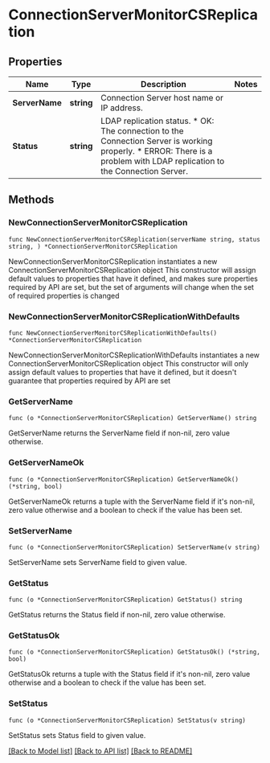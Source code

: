 # ConnectionServerMonitorCSReplication

## Properties

Name | Type | Description | Notes
------------ | ------------- | ------------- | -------------
**ServerName** | **string** | Connection Server host name or IP address. | 
**Status** | **string** | LDAP replication status. * OK: The connection to the Connection Server is working properly. * ERROR: There is a problem with LDAP replication to the Connection Server. | 

## Methods

### NewConnectionServerMonitorCSReplication

`func NewConnectionServerMonitorCSReplication(serverName string, status string, ) *ConnectionServerMonitorCSReplication`

NewConnectionServerMonitorCSReplication instantiates a new ConnectionServerMonitorCSReplication object
This constructor will assign default values to properties that have it defined,
and makes sure properties required by API are set, but the set of arguments
will change when the set of required properties is changed

### NewConnectionServerMonitorCSReplicationWithDefaults

`func NewConnectionServerMonitorCSReplicationWithDefaults() *ConnectionServerMonitorCSReplication`

NewConnectionServerMonitorCSReplicationWithDefaults instantiates a new ConnectionServerMonitorCSReplication object
This constructor will only assign default values to properties that have it defined,
but it doesn't guarantee that properties required by API are set

### GetServerName

`func (o *ConnectionServerMonitorCSReplication) GetServerName() string`

GetServerName returns the ServerName field if non-nil, zero value otherwise.

### GetServerNameOk

`func (o *ConnectionServerMonitorCSReplication) GetServerNameOk() (*string, bool)`

GetServerNameOk returns a tuple with the ServerName field if it's non-nil, zero value otherwise
and a boolean to check if the value has been set.

### SetServerName

`func (o *ConnectionServerMonitorCSReplication) SetServerName(v string)`

SetServerName sets ServerName field to given value.


### GetStatus

`func (o *ConnectionServerMonitorCSReplication) GetStatus() string`

GetStatus returns the Status field if non-nil, zero value otherwise.

### GetStatusOk

`func (o *ConnectionServerMonitorCSReplication) GetStatusOk() (*string, bool)`

GetStatusOk returns a tuple with the Status field if it's non-nil, zero value otherwise
and a boolean to check if the value has been set.

### SetStatus

`func (o *ConnectionServerMonitorCSReplication) SetStatus(v string)`

SetStatus sets Status field to given value.



[[Back to Model list]](../README.md#documentation-for-models) [[Back to API list]](../README.md#documentation-for-api-endpoints) [[Back to README]](../README.md)


